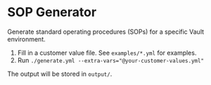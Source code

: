 # SOP Generator

Generate standard operating procedures (SOPs) for a specific Vault environment.

1. Fill in a customer value file. See `examples/*.yml` for examples.
2. Run `./generate.yml --extra-vars="@your-customer-values.yml"`

The output will be stored in `output/`.
